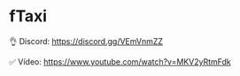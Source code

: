 # fTaxi

👌 Discord: https://discord.gg/VEmVnmZZ

✅ Vídeo: https://www.youtube.com/watch?v=MKV2yRtmFdk
